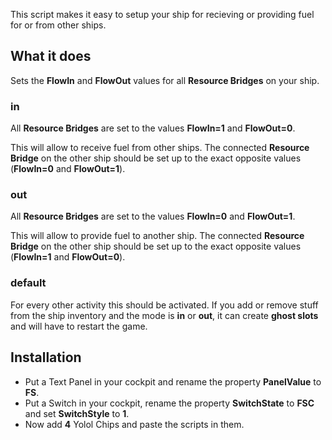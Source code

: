 This script makes it easy to setup your ship for recieving or providing fuel for or from other ships.

## What it does
Sets the **FlowIn** and **FlowOut** values for all **Resource Bridges** on your ship.

### in
All **Resource Bridges** are set to the values **FlowIn=1** and **FlowOut=0**.

This will allow to receive fuel from other ships. The connected **Resource Bridge** on the other ship should be set up to the exact opposite values (**FlowIn=0** and **FlowOut=1**).

### out
All **Resource Bridges** are set to the values **FlowIn=0** and **FlowOut=1**.

This will allow to provide fuel to another ship. The connected **Resource Bridge** on the other ship should be set up to the exact opposite values (**FlowIn=1** and **FlowOut=0**).

### default
For every other activity this should be activated. If you add or remove stuff from the ship inventory and the mode is **in** or **out**, it can create **ghost slots** and will have to restart the game.

## Installation

* Put a Text Panel in your cockpit and rename the property **PanelValue** to **FS**.
* Put a Switch in your cockpit, rename the property **SwitchState** to **FSC** and set **SwitchStyle** to **1**.
* Now add **4** Yolol Chips and paste the scripts in them.